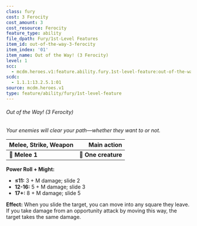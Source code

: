 ```yaml
---
class: fury
cost: 3 Ferocity
cost_amount: 3
cost_resource: Ferocity
feature_type: ability
file_dpath: Fury/1st-Level Features
item_id: out-of-the-way-3-ferocity
item_index: '01'
item_name: Out of the Way! (3 Ferocity)
level: 1
scc:
  - mcdm.heroes.v1:feature.ability.fury.1st-level-feature:out-of-the-way-3-ferocity
scdc:
  - 1.1.1:13.2.5.1:01
source: mcdm.heroes.v1
type: feature/ability/fury/1st-level-feature
---
```


###### Out of the Way! (3 Ferocity)

*Your enemies will clear your path—whether they want to or not.*

| **Melee, Strike, Weapon** |     **Main action** |
| ------------------------- | ------------------: |
| **📏 Melee 1**            | **🎯 One creature** |

**Power Roll + Might:**

- **≤11:** 3 + M damage; slide 2
- **12-16:** 5 + M damage; slide 3
- **17+:** 8 + M damage; slide 5

**Effect:** When you slide the target, you can move into any square they leave. If you take damage from an opportunity attack by moving this way, the target takes the same damage.
